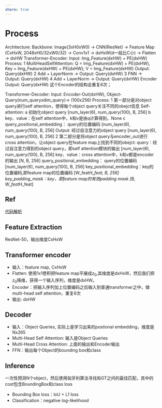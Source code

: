 ```yaml
---
share: true
---
```


# Process

Architecture:
Backbone: Image(3xH0xW0) -> CNN(ResNet) -> Feature Map (CxHxW, 2048xH0/32xW0/32) -> Conv1x1 -> dxHxW(d一般比C小) -> Flatten -> dxHW 
Transformer-Encoder:
Input: Img_Feature(dxHW) + PE(dxHW)
Process: 
1 MultiHeadSelfAttention: 
Q = Img_Feature(dxHW) + PE(dxHW), 
Key = Img_Feature(dxHW) + PE(dxHW); 
V =  Img_Feature(dxHW)
Output: Query(dxHW)
2 Add + LayerNorm → Output: Query(dxHW)
3 FNN → Output: Query(dxHW)
4 Add + LayerNorm → Output: Query(dxHW)
Encoder Output: Query(dxHW)
这个Encoder的结构会重复6次；

Transformer-Decoder:
Input: Encoder-Out(dxHW), Object-Query(num_queryxdim_query)→ (100x256)
Process:
1 第一部分是对object query进行self attention，使得每个object query关注不同的obejct信息
Self-attention:
a 初始化object query [num_layer(6), num_query(100), B, 256]
b key、value：在self attention中，k和v是由q计算得到，None
c query_positional_embedding： query的位置编码 [num_layer(6), num_query(100), B, 256]
Output: 经过自注意力的object query [num_layer(6), num_query(100), B, 256]
2 第二部分是将object query与encoder_out进行cross attention，让object query在feature map上找到不同的obejct:
query：经过自注意力得到的object query，即self attention模块的输出 [num_layer(6), num_query(100), B, 256]
key、value：cross attention中，k和v都是encoder的输出 [N, B, 256]
query_positional_embedding： query的位置编码 [num_layer(6), num_query(100), B, 256]
key_positional_embedding：key的位置编码,即feature map的位置编码 [W_feat*H_feat, B, 256]
key_padding_mask：key，即feature map的有效padding mask [B, W_feat*H_feat]

## Ref
[代码解析](https://zhuanlan.zhihu.com/p/348060767)

## Feature Extraction
ResNet-50，输出维度CxHxW

## Transformer encoder
- 输入：feature map, CxHxW
- Flatten: 使用1x1卷积把feature map平展成$z_0$,其维度是dxHxW，然后我们把$z_0$降维，获得一个输入序列，维度是dxHW。
- Encoder：把输入序列加上位置编码之后输入到普通transformer之中，做multi-head self attention，重复6次
- 输出: dxHW

## Decoder
- 输入：Object Queries, 实际上是学习出来的postional embedding，维度是Nx265
- Multi-Head Self Attention: 输入是Object Queries
- Multi-Head Cross Attention: 上面的输出和Encoder输出
- FFN：输出每个Object的bounding box和class


## Inference
一次性预测N个object，然后使用匈牙利算法寻找和GT之间的最佳匹配，其中的cost包含BoundingBox和class loss
- Bounding Box loss：IoU + L1 loss
- Classification：negative log-likelihood
